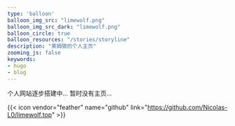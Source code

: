 ```yaml
---
type: 'balloon'
balloon_img_src: "limewolf.png"
balloon_img_src_dark: "limewolf.png"
balloon_circle: true
balloon_resources: "/stories/storyline"
description: "莱姆狼的个人主页"
zooming_js: false
keywords:
- hugo
- blog
---
```


个人网站逐步搭建中... 暂时没有主页...

{{< icon vendor="feather" name="github" link="https://github.com/Nicolas-L0/limewolf.top" >}}


